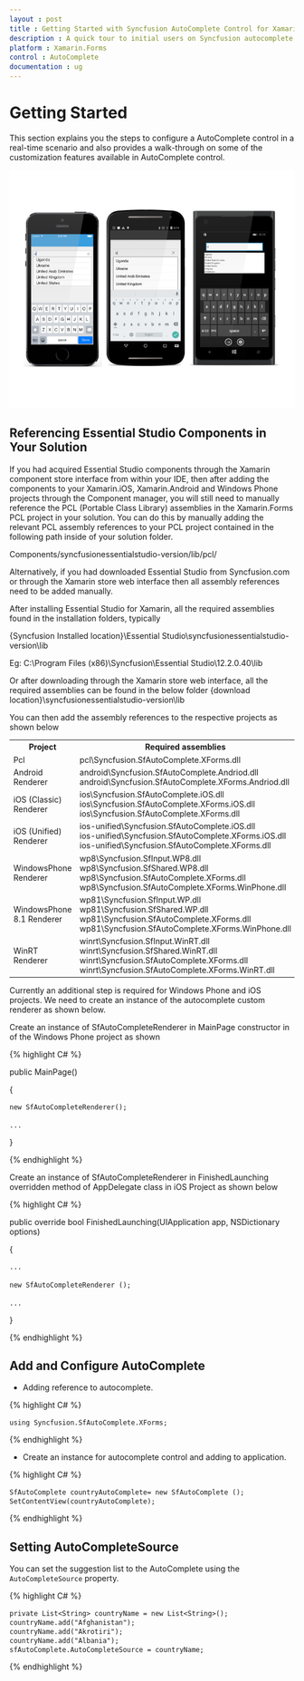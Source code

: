 ```yaml
---
layout : post
title : Getting Started with Syncfusion AutoComplete Control for Xamarin.Forms
description : A quick tour to initial users on Syncfusion autocomplete control for Xamarin.Forms platform
platform : Xamarin.Forms
control : AutoComplete
documentation : ug
---
```


# Getting Started

This section explains you the steps to configure a AutoComplete control in a real-time scenario and also provides a walk-through on some of the customization features available in AutoComplete control.

![](images/gettingstarted.png)

## Referencing Essential Studio Components in Your Solution	

If you had acquired Essential Studio components through the Xamarin component store interface from within your IDE, then after adding the components to your Xamarin.iOS, Xamarin.Android and Windows Phone projects through the Component manager, you will still need to manually reference the PCL (Portable Class Library) assemblies in the Xamarin.Forms PCL project in your solution. You can do this by manually adding the relevant PCL assembly references to your PCL project contained in the following path inside of your solution folder.

Components/syncfusionessentialstudio-version/lib/pcl/

Alternatively, if you had downloaded Essential Studio from Syncfusion.com or through the Xamarin store web interface then all assembly references need to be added manually.

After installing Essential Studio for Xamarin, all the required assemblies found in the installation folders, typically

{Syncfusion Installed location}\Essential Studio\syncfusionessentialstudio-version\lib

Eg: C:\Program Files (x86)\Syncfusion\Essential Studio\12.2.0.40\lib

Or after downloading through the Xamarin store web interface, all the required assemblies can be found in the below folder
{download location}\syncfusionessentialstudio-version\lib

You can then add the assembly references to the respective projects as shown below

<table>
<tr>
<th>Project</th>
<th>Required assemblies</th>
</tr>
<tr>
<td>Pcl</td>
<td>pcl\Syncfusion.SfAutoComplete.XForms.dll</td>
</tr>
<tr>
<td>Android Renderer</td>
<td>android\Syncfusion.SfAutoComplete.Andriod.dll<br/>android\Syncfusion.SfAutoComplete.XForms.Andriod.dll</td>
</tr>
<tr>
<td>iOS (Classic) Renderer</td>
<td>ios\Syncfusion.SfAutoComplete.iOS.dll<br/>ios\Syncfusion.SfAutoComplete.XForms.iOS.dll<br/>ios\Syncfusion.SfAutoComplete.XForms.dll</td>
</tr>
<tr>
<td>iOS (Unified)  Renderer</td>
<td>ios-unified\Syncfusion.SfAutoComplete.iOS.dll<br/>ios-unified\Syncfusion.SfAutoComplete.XForms.iOS.dll<br/>ios-unified\Syncfusion.SfAutoComplete.XForms.dll</td>
</tr>
<tr>
<td>WindowsPhone Renderer</td>
<td>wp8\Syncfusion.SfInput.WP8.dll<br/>wp8\Syncfusion.SfShared.WP8.dll<br/>wp8\Syncfusion.SfAutoComplete.XForms.dll<br/>wp8\Syncfusion.SfAutoComplete.XForms.WinPhone.dll</td>
</tr>
<tr>
<td>WindowsPhone 8.1 Renderer</td>
<td>wp81\Syncfusion.SfInput.WP.dll<br/>wp81\Syncfusion.SfShared.WP.dll<br/>wp81\Syncfusion.SfAutoComplete.XForms.dll<br/>wp81\Syncfusion.SfAutoComplete.XForms.WinPhone.dll</td>
</tr>
<tr>
<td>WinRT Renderer</td>
<td>winrt\Syncfusion.SfInput.WinRT.dll<br/>winrt\Syncfusion.SfShared.WinRT.dll<br/>winrt\Syncfusion.SfAutoComplete.XForms.dll<br/>winrt\Syncfusion.SfAutoComplete.XForms.WinRT.dll</td>
</tr>
</table>

Currently an additional step is required for Windows Phone and iOS projects. We need to create an instance of the autocomplete custom renderer as shown below. 

Create an instance of SfAutoCompleteRenderer in MainPage constructor in of the Windows Phone project as shown 

{% highlight C# %}

public MainPage()

{

    new SfAutoCompleteRenderer();

    ...    

}

{% endhighlight %}

Create an instance of SfAutoCompleteRenderer in FinishedLaunching overridden method of AppDelegate class in iOS Project as shown below

{% highlight C# %}

public override bool FinishedLaunching(UIApplication app, NSDictionary options)

{

    ...

    new SfAutoCompleteRenderer ();

    ...

}	

{% endhighlight %}


## Add and Configure AutoComplete

* Adding reference to autocomplete.

{% highlight C# %}

	using Syncfusion.SfAutoComplete.XForms;

{% endhighlight %}

* Create an instance for autocomplete control and adding to application.

{% highlight C# %}

	SfAutoComplete countryAutoComplete= new SfAutoComplete ();
	SetContentView(countryAutoComplete);

{% endhighlight %}

## Setting AutoCompleteSource

You can set the suggestion list to the AutoComplete using the `AutoCompleteSource` property.

{% highlight C# %}

	private List<String> countryName = new List<String>();
	countryName.add("Afghanistan");
	countryName.add("Akrotiri");
	countryName.add("Albania");
	sfAutoComplete.AutoCompleteSource = countryName;

{% endhighlight %}


